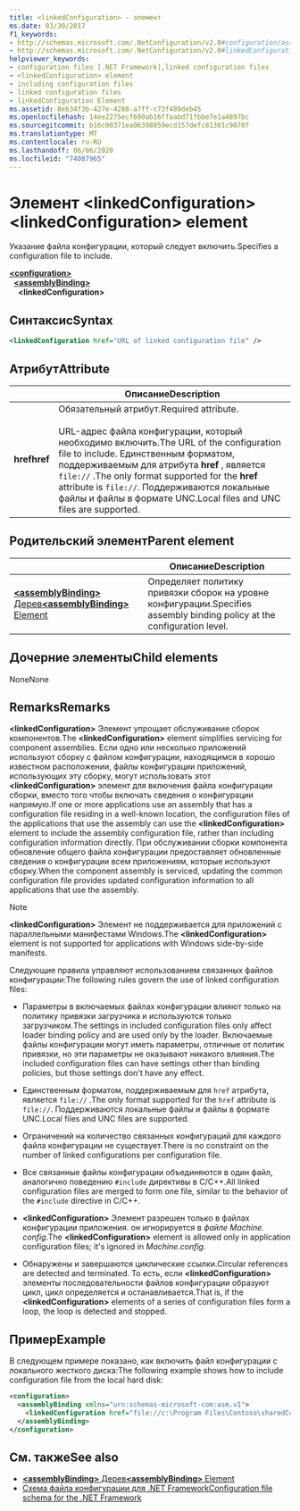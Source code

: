 ```yaml
---
title: <linkedConfiguration> - элемент
ms.date: 03/30/2017
f1_keywords:
- http://schemas.microsoft.com/.NetConfiguration/v2.0#configuration/assemblyBinding/linkedConfiguration
- http://schemas.microsoft.com/.NetConfiguration/v2.0#linkedConfiguration
helpviewer_keywords:
- configuration files [.NET Framework],linked configuration files
- <linkedConfiguration> element
- including configuration files
- linked configuration files
- linkedConfiguration Element
ms.assetid: 8eb34f3b-427e-4288-a7ff-c73f489deb45
ms.openlocfilehash: 14ee2275ecf690ab16ffaabd71fbbe7e1a4897bc
ms.sourcegitcommit: b16c00371ea06398859ecd157defc81301c9070f
ms.translationtype: MT
ms.contentlocale: ru-RU
ms.lasthandoff: 06/06/2020
ms.locfileid: "74087965"
---
```

# <a name="linkedconfiguration-element"></a><span data-ttu-id="cc159-102">Элемент \<linkedConfiguration></span><span class="sxs-lookup"><span data-stu-id="cc159-102">\<linkedConfiguration> element</span></span>

<span data-ttu-id="cc159-103">Указание файла конфигурации, который следует включить.</span><span class="sxs-lookup"><span data-stu-id="cc159-103">Specifies a configuration file to include.</span></span>

[**\<configuration>**](configuration-element.md)\
&nbsp;&nbsp;[**\<assemblyBinding>**](assemblybinding-element-for-configuration.md)\
&nbsp;&nbsp;&nbsp;&nbsp;**\<linkedConfiguration>**

## <a name="syntax"></a><span data-ttu-id="cc159-104">Синтаксис</span><span class="sxs-lookup"><span data-stu-id="cc159-104">Syntax</span></span>

```xml
<linkedConfiguration href="URL of linked configuration file" />
```

## <a name="attribute"></a><span data-ttu-id="cc159-105">Атрибут</span><span class="sxs-lookup"><span data-stu-id="cc159-105">Attribute</span></span>

|           | <span data-ttu-id="cc159-106">Описание</span><span class="sxs-lookup"><span data-stu-id="cc159-106">Description</span></span> |
| --------- | ----------- |
| <span data-ttu-id="cc159-107">**href**</span><span class="sxs-lookup"><span data-stu-id="cc159-107">**href**</span></span>  | <span data-ttu-id="cc159-108">Обязательный атрибут.</span><span class="sxs-lookup"><span data-stu-id="cc159-108">Required attribute.</span></span><br><br><span data-ttu-id="cc159-109">URL-адрес файла конфигурации, который необходимо включить.</span><span class="sxs-lookup"><span data-stu-id="cc159-109">The URL of the configuration file to include.</span></span> <span data-ttu-id="cc159-110">Единственным форматом, поддерживаемым для атрибута **href** , является `file://` .</span><span class="sxs-lookup"><span data-stu-id="cc159-110">The only format supported for the **href** attribute is `file://`.</span></span> <span data-ttu-id="cc159-111">Поддерживаются локальные файлы и файлы в формате UNC.</span><span class="sxs-lookup"><span data-stu-id="cc159-111">Local files and UNC files are supported.</span></span> |

## <a name="parent-element"></a><span data-ttu-id="cc159-112">Родительский элемент</span><span class="sxs-lookup"><span data-stu-id="cc159-112">Parent element</span></span>

|     | <span data-ttu-id="cc159-113">Описание</span><span class="sxs-lookup"><span data-stu-id="cc159-113">Description</span></span> |
| --- | ----------- |
| [<span data-ttu-id="cc159-114">**\<assemblyBinding>** Дерев</span><span class="sxs-lookup"><span data-stu-id="cc159-114">**\<assemblyBinding>** Element</span></span>](assemblybinding-element-for-configuration.md) | <span data-ttu-id="cc159-115">Определяет политику привязки сборок на уровне конфигурации.</span><span class="sxs-lookup"><span data-stu-id="cc159-115">Specifies assembly binding policy at the configuration level.</span></span> |

## <a name="child-elements"></a><span data-ttu-id="cc159-116">Дочерние элементы</span><span class="sxs-lookup"><span data-stu-id="cc159-116">Child elements</span></span>

<span data-ttu-id="cc159-117">None</span><span class="sxs-lookup"><span data-stu-id="cc159-117">None</span></span>

## <a name="remarks"></a><span data-ttu-id="cc159-118">Remarks</span><span class="sxs-lookup"><span data-stu-id="cc159-118">Remarks</span></span>

<span data-ttu-id="cc159-119">**\<linkedConfiguration>** Элемент упрощает обслуживание сборок компонентов.</span><span class="sxs-lookup"><span data-stu-id="cc159-119">The **\<linkedConfiguration>** element simplifies servicing for component assemblies.</span></span> <span data-ttu-id="cc159-120">Если одно или несколько приложений используют сборку с файлом конфигурации, находящимся в хорошо известном расположении, файлы конфигурации приложений, использующих эту сборку, могут использовать этот **\<linkedConfiguration>** элемент для включения файла конфигурации сборки, вместо того чтобы включать сведения о конфигурации напрямую.</span><span class="sxs-lookup"><span data-stu-id="cc159-120">If one or more applications use an assembly that has a configuration file residing in a well-known location, the configuration files of the applications that use the assembly can use the **\<linkedConfiguration>** element to include the assembly configuration file, rather than including configuration information directly.</span></span> <span data-ttu-id="cc159-121">При обслуживании сборки компонента обновление общего файла конфигурации предоставляет обновленные сведения о конфигурации всем приложениям, которые используют сборку.</span><span class="sxs-lookup"><span data-stu-id="cc159-121">When the component assembly is serviced, updating the common configuration file provides updated configuration information to all applications that use the assembly.</span></span>

> [!NOTE]
> <span data-ttu-id="cc159-122">**\<linkedConfiguration>** Элемент не поддерживается для приложений с параллельными манифестами Windows.</span><span class="sxs-lookup"><span data-stu-id="cc159-122">The **\<linkedConfiguration>** element is not supported for applications with Windows side-by-side manifests.</span></span>

<span data-ttu-id="cc159-123">Следующие правила управляют использованием связанных файлов конфигурации:</span><span class="sxs-lookup"><span data-stu-id="cc159-123">The following rules govern the use of linked configuration files:</span></span>

- <span data-ttu-id="cc159-124">Параметры в включаемых файлах конфигурации влияют только на политику привязки загрузчика и используются только загрузчиком.</span><span class="sxs-lookup"><span data-stu-id="cc159-124">The settings in included configuration files only affect loader binding policy and are used only by the loader.</span></span> <span data-ttu-id="cc159-125">Включаемые файлы конфигурации могут иметь параметры, отличные от политик привязки, но эти параметры не оказывают никакого влияния.</span><span class="sxs-lookup"><span data-stu-id="cc159-125">The included configuration files can have settings other than binding policies, but those settings don't have any effect.</span></span>

- <span data-ttu-id="cc159-126">Единственным форматом, поддерживаемым для `href` атрибута, является `file://` .</span><span class="sxs-lookup"><span data-stu-id="cc159-126">The only format supported for the `href` attribute is `file://`.</span></span> <span data-ttu-id="cc159-127">Поддерживаются локальные файлы и файлы в формате UNC.</span><span class="sxs-lookup"><span data-stu-id="cc159-127">Local files and UNC files are supported.</span></span>

- <span data-ttu-id="cc159-128">Ограничений на количество связанных конфигураций для каждого файла конфигурации не существует.</span><span class="sxs-lookup"><span data-stu-id="cc159-128">There is no constraint on the number of linked configurations per configuration file.</span></span>

- <span data-ttu-id="cc159-129">Все связанные файлы конфигурации объединяются в один файл, аналогично поведению `#include` директивы в C/C++.</span><span class="sxs-lookup"><span data-stu-id="cc159-129">All linked configuration files are merged to form one file, similar to the behavior of the `#include` directive in C/C++.</span></span>

- <span data-ttu-id="cc159-130">**\<linkedConfiguration>** Элемент разрешен только в файлах конфигурации приложения. он игнорируется в *файле Machine. config*.</span><span class="sxs-lookup"><span data-stu-id="cc159-130">The **\<linkedConfiguration>** element is allowed only in application configuration files; it's ignored in *Machine.config*.</span></span>

- <span data-ttu-id="cc159-131">Обнаружены и завершаются циклические ссылки.</span><span class="sxs-lookup"><span data-stu-id="cc159-131">Circular references are detected and terminated.</span></span> <span data-ttu-id="cc159-132">То есть, если **\<linkedConfiguration>** элементы последовательности файлов конфигурации образуют цикл, цикл определяется и останавливается.</span><span class="sxs-lookup"><span data-stu-id="cc159-132">That is, if the **\<linkedConfiguration>** elements of a series of configuration files form a loop, the loop is detected and stopped.</span></span>

## <a name="example"></a><span data-ttu-id="cc159-133">Пример</span><span class="sxs-lookup"><span data-stu-id="cc159-133">Example</span></span>

<span data-ttu-id="cc159-134">В следующем примере показано, как включить файл конфигурации с локального жесткого диска:</span><span class="sxs-lookup"><span data-stu-id="cc159-134">The following example shows how to include configuration file from the local hard disk:</span></span>

```xml
<configuration>
  <assemblyBinding xmlns="urn:schemas-microsoft-com:asm.v1">
    <linkedConfiguration href="file://c:\Program Files\Contoso\sharedConfig.xml"/>
  </assemblyBinding>
</configuration>
```

## <a name="see-also"></a><span data-ttu-id="cc159-135">См. также</span><span class="sxs-lookup"><span data-stu-id="cc159-135">See also</span></span>

- [<span data-ttu-id="cc159-136">**\<assemblyBinding>** Дерев</span><span class="sxs-lookup"><span data-stu-id="cc159-136">**\<assemblyBinding>** Element</span></span>](assemblybinding-element-for-configuration.md)
- [<span data-ttu-id="cc159-137">Схема файла конфигурации для .NET Framework</span><span class="sxs-lookup"><span data-stu-id="cc159-137">Configuration file schema for the .NET Framework</span></span>](index.md)
